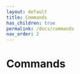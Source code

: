 ```yaml
---
layout: default
title: Commands
has_children: true
permalink: /docs/commands
nav_order: 2
---
```


# Commands

